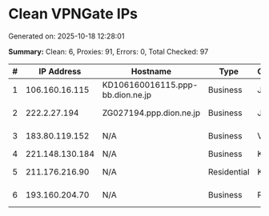 # Clean VPNGate IPs
Generated on: 2025-10-18 12:28:01

**Summary:** Clean: 6, Proxies: 91, Errors: 0, Total Checked: 97

| # | IP Address | Hostname | Type | Country | Provider |
|---|------------|----------|------|---------|----------|
| 1 | 106.160.16.115 | KD106160016115.ppp-bb.dion.ne.jp | Business | JP | KDDI CORPORATION |
| 2 | 222.2.27.194 | ZG027194.ppp.dion.ne.jp | Business | JP | KDDI CORPORATION |
| 3 | 183.80.119.152 | N/A | Business | VN | FPT Telecom Company |
| 4 | 221.148.130.184 | N/A | Business | KR | Korea Telecom |
| 5 | 211.176.216.90 | N/A | Residential | KR | SK Broadband Co Ltd |
| 6 | 193.160.204.70 | N/A | Business | RU | Viter Evgeniy Vasilevich |
